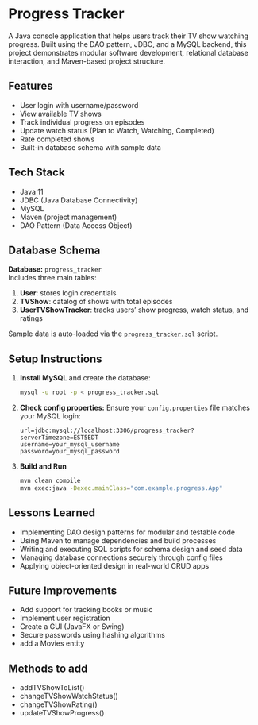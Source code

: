 # Progress Tracker

A Java console application that helps users track their TV show watching progress. Built using the DAO pattern, JDBC, and a MySQL backend, this project demonstrates modular software development, relational database interaction, and Maven-based project structure.

## Features

- User login with username/password
- View available TV shows
- Track individual progress on episodes
- Update watch status (Plan to Watch, Watching, Completed)
- Rate completed shows
- Built-in database schema with sample data

## Tech Stack

- Java 11
- JDBC (Java Database Connectivity)
- MySQL
- Maven (project management)
- DAO Pattern (Data Access Object)

## Database Schema

**Database:** `progress_tracker`  
Includes three main tables:

1. **User**: stores login credentials
2. **TVShow**: catalog of shows with total episodes
3. **UserTVShowTracker**: tracks users’ show progress, watch status, and ratings

Sample data is auto-loaded via the [`progress_tracker.sql`](./progress_tracker.sql) script.

## Setup Instructions

1. **Install MySQL** and create the database:

   ```bash
   mysql -u root -p < progress_tracker.sql
   ```

2. **Check config properties:**
   Ensure your `config.properties` file matches your MySQL login:

   ```properties
   url=jdbc:mysql://localhost:3306/progress_tracker?serverTimezone=EST5EDT
   username=your_mysql_username
   password=your_mysql_password
   ```

3. **Build and Run**
   ```bash
   mvn clean compile
   mvn exec:java -Dexec.mainClass="com.example.progress.App"
   ```

## Lessons Learned

- Implementing DAO design patterns for modular and testable code
- Using Maven to manage dependencies and build processes
- Writing and executing SQL scripts for schema design and seed data
- Managing database connections securely through config files
- Applying object-oriented design in real-world CRUD apps

## Future Improvements

- Add support for tracking books or music
- Implement user registration
- Create a GUI (JavaFX or Swing)
- Secure passwords using hashing algorithms
- add a Movies entity

## Methods to add

- addTVShowToList()
- changeTVShowWatchStatus()
- changeTVShowRating()
- updateTVShowProgress()
